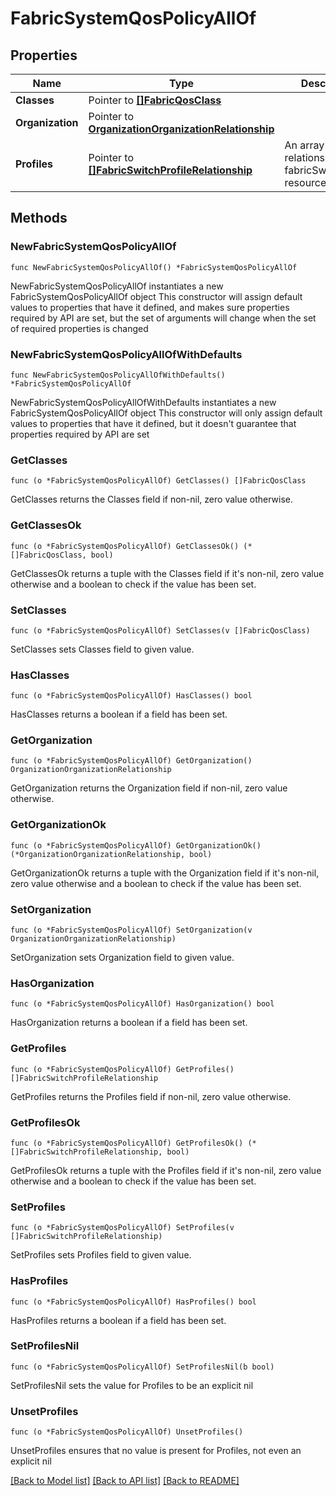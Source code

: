 # FabricSystemQosPolicyAllOf

## Properties

Name | Type | Description | Notes
------------ | ------------- | ------------- | -------------
**Classes** | Pointer to [**[]FabricQosClass**](fabric.QosClass.md) |  | [optional] 
**Organization** | Pointer to [**OrganizationOrganizationRelationship**](organization.Organization.Relationship.md) |  | [optional] 
**Profiles** | Pointer to [**[]FabricSwitchProfileRelationship**](fabric.SwitchProfile.Relationship.md) | An array of relationships to fabricSwitchProfile resources. | [optional] 

## Methods

### NewFabricSystemQosPolicyAllOf

`func NewFabricSystemQosPolicyAllOf() *FabricSystemQosPolicyAllOf`

NewFabricSystemQosPolicyAllOf instantiates a new FabricSystemQosPolicyAllOf object
This constructor will assign default values to properties that have it defined,
and makes sure properties required by API are set, but the set of arguments
will change when the set of required properties is changed

### NewFabricSystemQosPolicyAllOfWithDefaults

`func NewFabricSystemQosPolicyAllOfWithDefaults() *FabricSystemQosPolicyAllOf`

NewFabricSystemQosPolicyAllOfWithDefaults instantiates a new FabricSystemQosPolicyAllOf object
This constructor will only assign default values to properties that have it defined,
but it doesn't guarantee that properties required by API are set

### GetClasses

`func (o *FabricSystemQosPolicyAllOf) GetClasses() []FabricQosClass`

GetClasses returns the Classes field if non-nil, zero value otherwise.

### GetClassesOk

`func (o *FabricSystemQosPolicyAllOf) GetClassesOk() (*[]FabricQosClass, bool)`

GetClassesOk returns a tuple with the Classes field if it's non-nil, zero value otherwise
and a boolean to check if the value has been set.

### SetClasses

`func (o *FabricSystemQosPolicyAllOf) SetClasses(v []FabricQosClass)`

SetClasses sets Classes field to given value.

### HasClasses

`func (o *FabricSystemQosPolicyAllOf) HasClasses() bool`

HasClasses returns a boolean if a field has been set.

### GetOrganization

`func (o *FabricSystemQosPolicyAllOf) GetOrganization() OrganizationOrganizationRelationship`

GetOrganization returns the Organization field if non-nil, zero value otherwise.

### GetOrganizationOk

`func (o *FabricSystemQosPolicyAllOf) GetOrganizationOk() (*OrganizationOrganizationRelationship, bool)`

GetOrganizationOk returns a tuple with the Organization field if it's non-nil, zero value otherwise
and a boolean to check if the value has been set.

### SetOrganization

`func (o *FabricSystemQosPolicyAllOf) SetOrganization(v OrganizationOrganizationRelationship)`

SetOrganization sets Organization field to given value.

### HasOrganization

`func (o *FabricSystemQosPolicyAllOf) HasOrganization() bool`

HasOrganization returns a boolean if a field has been set.

### GetProfiles

`func (o *FabricSystemQosPolicyAllOf) GetProfiles() []FabricSwitchProfileRelationship`

GetProfiles returns the Profiles field if non-nil, zero value otherwise.

### GetProfilesOk

`func (o *FabricSystemQosPolicyAllOf) GetProfilesOk() (*[]FabricSwitchProfileRelationship, bool)`

GetProfilesOk returns a tuple with the Profiles field if it's non-nil, zero value otherwise
and a boolean to check if the value has been set.

### SetProfiles

`func (o *FabricSystemQosPolicyAllOf) SetProfiles(v []FabricSwitchProfileRelationship)`

SetProfiles sets Profiles field to given value.

### HasProfiles

`func (o *FabricSystemQosPolicyAllOf) HasProfiles() bool`

HasProfiles returns a boolean if a field has been set.

### SetProfilesNil

`func (o *FabricSystemQosPolicyAllOf) SetProfilesNil(b bool)`

 SetProfilesNil sets the value for Profiles to be an explicit nil

### UnsetProfiles
`func (o *FabricSystemQosPolicyAllOf) UnsetProfiles()`

UnsetProfiles ensures that no value is present for Profiles, not even an explicit nil

[[Back to Model list]](../README.md#documentation-for-models) [[Back to API list]](../README.md#documentation-for-api-endpoints) [[Back to README]](../README.md)


